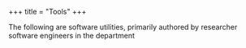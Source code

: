 +++
title = "Tools"
+++

The following are software utilities, primarily authored by researcher software engineers in the department
